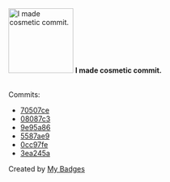 <img src="https://my-badges.github.io/my-badges/cosmetic-commit.png" alt="I made cosmetic commit." title="I made cosmetic commit." width="128">
<strong>I made cosmetic commit.</strong>
<br><br>

Commits:

- <a href="https://github.com/mmichie/dotfiles/commit/70507cedd1902478f3465d1c1b10038d54cda66f">70507ce</a>
- <a href="https://github.com/mmichie/dotfiles/commit/08087c31f98efe7c81e73777ac300ea627b43ec8">08087c3</a>
- <a href="https://github.com/mmichie/dotfiles/commit/9e95a86ce70e7854f6ae986cef3bba17dc391a63">9e95a86</a>
- <a href="https://github.com/mmichie/cardsharp/commit/5587ae985b0729470c4375be163066807cbf5083">5587ae9</a>
- <a href="https://github.com/mmichie/dotfiles/commit/0cc97fec8b8f79754d9e45e21ce84687e7985bec">0cc97fe</a>
- <a href="https://github.com/mmichie/cardsharp/commit/3ea245a9abedb4b95f064b64dd7dc2fe250a683f">3ea245a</a>


Created by <a href="https://github.com/my-badges/my-badges">My Badges</a>
